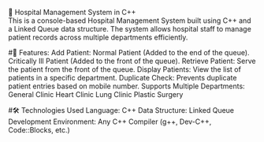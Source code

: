 🏥 Hospital Management System in C++ <br>
This is a console-based Hospital Management System built using C++ and a Linked Queue data structure. The system allows hospital staff to manage patient records across multiple departments efficiently. <br>

#🚀 Features:
Add Patient:
Normal Patient (Added to the end of the queue).
Critically Ill Patient (Added to the front of the queue).
Retrieve Patient: Serve the patient from the front of the queue.
Display Patients: View the list of patients in a specific department.
Duplicate Check: Prevents duplicate patient entries based on mobile number.
Supports Multiple Departments:
General Clinic
Heart Clinic
Lung Clinic
Plastic Surgery

#🛠️ Technologies Used
Language: C++
Data Structure: Linked Queue
Development Environment: Any C++ Compiler (g++, Dev-C++, Code::Blocks, etc.)

